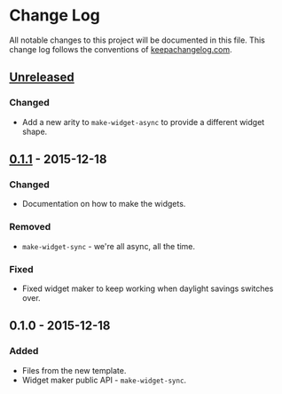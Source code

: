 # Change Log
All notable changes to this project will be documented in this file. This change log follows the conventions of [keepachangelog.com](http://keepachangelog.com/).

## [Unreleased][unreleased]
### Changed
- Add a new arity to `make-widget-async` to provide a different widget shape.

## [0.1.1] - 2015-12-18
### Changed
- Documentation on how to make the widgets.

### Removed
- `make-widget-sync` - we're all async, all the time.

### Fixed
- Fixed widget maker to keep working when daylight savings switches over.

## 0.1.0 - 2015-12-18
### Added
- Files from the new template.
- Widget maker public API - `make-widget-sync`.

[unreleased]: https://github.com/your-name/good-api/compare/0.1.1...HEAD
[0.1.1]: https://github.com/your-name/good-api/compare/0.1.0...0.1.1

